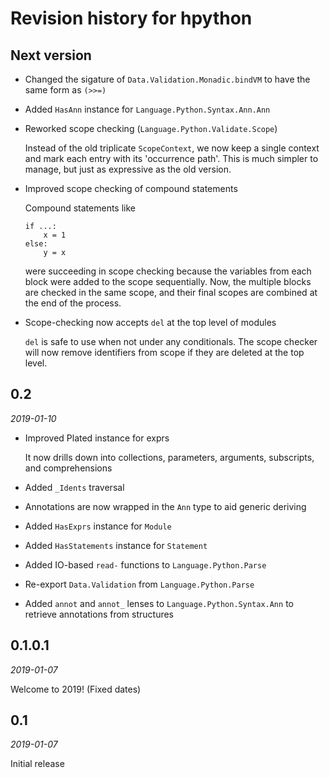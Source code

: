 # Revision history for hpython

## Next version

* Changed the sigature of `Data.Validation.Monadic.bindVM` to have the same form as
  `(>>=)`
  
* Added `HasAnn` instance for `Language.Python.Syntax.Ann.Ann`

* Reworked scope checking (`Language.Python.Validate.Scope`)

  Instead of the old triplicate `ScopeContext`, we now keep a single context
  and mark each entry with its 'occurrence path'. This is much simpler to manage,
  but just as expressive as the old version.
  
* Improved scope checking of compound statements

  Compound statements like
  
  ```
  if ...:
      x = 1
  else:
      y = x
  ```
  
  were succeeding in scope checking because the variables from each block were
  added to the scope sequentially. Now, the multiple blocks are checked in the
  same scope, and their final scopes are combined at the end of the process.

* Scope-checking now accepts `del` at the top level of modules

  `del` is safe to use when not under any conditionals. The scope checker will
  now remove identifiers from scope if they are deleted at the top level.

## 0.2

*2019-01-10*

* Improved Plated instance for exprs

  It now drills down into collections, parameters, arguments, subscripts, and
  comprehensions
  
* Added `_Idents` traversal

* Annotations are now wrapped in the `Ann` type to aid generic deriving

* Added `HasExprs` instance for `Module`

* Added `HasStatements` instance for `Statement`

* Added IO-based `read-` functions to `Language.Python.Parse`

* Re-export `Data.Validation` from `Language.Python.Parse`

* Added `annot` and `annot_` lenses to `Language.Python.Syntax.Ann` to retrieve
  annotations from structures

## 0.1.0.1

*2019-01-07*

Welcome to 2019! (Fixed dates)

## 0.1

*2019-01-07*

Initial release
